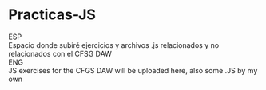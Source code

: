 # Practicas-JS
ESP  
Espacio donde subiré ejercicios y archivos .js relacionados y no relacionados con el CFSG DAW  
ENG  
JS exercises for the CFGS DAW will be uploaded here, also some .JS by my own
